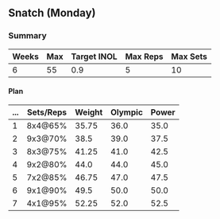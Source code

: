## Snatch (Monday)

### Summary

Weeks | Max | Target INOL | Max Reps | Max Sets
--- | --- | --- | --- | ---
6 | 55 | 0.9 | 5 | 10

#### Plan

 ... | Sets/Reps | Weight | Olympic | Power
--- | --- | --- | --- | ---
1 | 8x4@65% | 35.75 | 36.0 | 35.0
2 | 9x3@70% | 38.5 | 39.0 | 37.5
3 | 8x3@75% | 41.25 | 41.0 | 42.5
4 | 9x2@80% | 44.0 | 44.0 | 45.0
5 | 7x2@85% | 46.75 | 47.0 | 47.5
6 | 9x1@90% | 49.5 | 50.0 | 50.0
7 | 4x1@95% | 52.25 | 52.0 | 52.5

